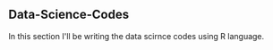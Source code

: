 ## Data-Science-Codes ##
In this section I'll be writing the data scirnce codes using R language.             
 
